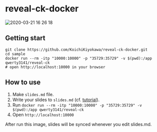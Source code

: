 # reveal-ck-docker
![2020-03-21 16 26 18](https://user-images.githubusercontent.com/40315079/77222127-c48a8b80-6b93-11ea-927b-f56a7e527335.gif)

## Getting start
```shell
git clone https://github.com/KoichiKiyokawa/reveal-ck-docker.git
cd sample
docker run --rm -itp "10000:10000" -p "35729:35729" -v $(pwd):/app qwerty3141/reveal-ck
# open http://localhost:10000 in your browser
```

## How to use
1. Make `slides.md` file.
1. Write your slides to `slides.md` (cf. [tutorial](http://jedcn.github.io/reveal-ck/tutorial/)).
1. Run `docker run --rm -itp "10000:10000" -p "35729:35729" -v $(pwd):/app qwerty3141/reveal-ck`
1. Open `http://localhost:10000`

After run this image, slides will be synced whenever you edit slides.md.
